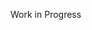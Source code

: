 Work in Progress
<!---
- 👋 Hi, I’m @Lohithviswa9
- 👀 I’m interested in ..
- 🌱 I’m currently learning ...
- 💞️ I’m looking to collaborate on ...
- 📫 How to reach me .. --->

<!---
Lohithviswa9/Lohithviswa9 is a ✨ special ✨ repository because its `README.md` (this file) appears on your GitHub profile.
You can click the Preview link to take a look at your changes.
--->
